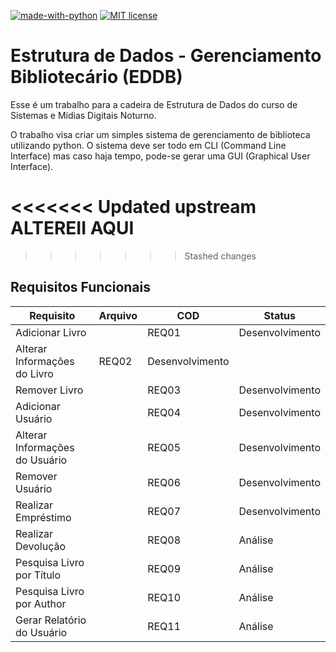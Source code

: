 [![made-with-python](https://img.shields.io/badge/Made%20with-Python-1f425f.svg)](https://www.python.org)
[![MIT license](https://img.shields.io/badge/License-MIT-blue.svg)](https://lbesson.mit-license.org/)


# Estrutura de Dados - Gerenciamento Bibliotecário (EDDB)


Esse é um trabalho para a cadeira de Estrutura de Dados do curso de Sistemas e
Mídias Digitais Noturno.


O trabalho visa criar um simples sistema de gerenciamento de biblioteca
utilizando python. O sistema deve ser todo em CLI (Command Line Interface)
mas caso haja tempo, pode-se gerar uma GUI (Graphical User Interface).


<<<<<<< Updated upstream
ALTEREII AQUI
=======

>>>>>>> Stashed changes

## Requisitos Funcionais


| Requisito | Arquivo | COD | Status |
| -------- | ------- | --- | ------ |
| Adicionar Livro | | REQ01 | Desenvolvimento |
| Alterar Informações do Livro | REQ02 | Desenvolvimento |
| Remover Livro | | REQ03 | Desenvolvimento |
| Adicionar Usuário | | REQ04 | Desenvolvimento |
| Alterar Informações do Usuário | | REQ05 | Desenvolvimento |
| Remover Usuário | | REQ06 | Desenvolvimento |
| Realizar Empréstimo | | REQ07 | Desenvolvimento |
| Realizar Devolução | | REQ08 | Análise |
| Pesquisa Livro por Título | | REQ09 | Análise |
| Pesquisa Livro por Author | | REQ10 | Análise |
| Gerar Relatório do Usuário | | REQ11 | Análise |
